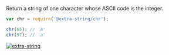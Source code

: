 Return a string of one character whose ASCII code is the integer.

```javascript
var chr = require('@extra-string/chr');

chr(65); // 'A'
chr(97); // 'a'
```


[![extra-string](https://i.imgur.com/y4YVIau.jpg)](https://www.npmjs.com/package/extra-string)
